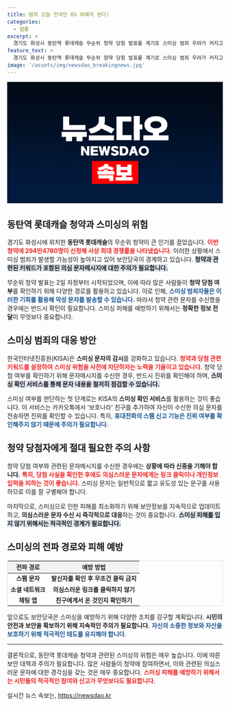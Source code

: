 ```yaml
---
title: 범죄 오늘 전국민 6% 피해자 된다!
categories:
  - 법률
excerpt: >
  경기도 화성시 동탄역 롯데캐슬 무순위 청약 당첨 발표를 계기로 스미싱 범죄 우려가 커지고 있습니다. 보안당국은 의심 문자에 주의하라며, 진위 확인을 위한 서비스 이용을 권장하고 있습니다. 주의 깊게 확인하세요!
feature_text: >
  경기도 화성시 동탄역 롯데캐슬 무순위 청약 당첨 발표를 계기로 스미싱 범죄 우려가 커지고 있습니다. 보안당국은 의심 문자에 주의하라며, 진위 확인을 위한 서비스 이용을 권장하고 있습니다. 주의 깊게 확인하세요!
image: '/assets/img/newsdao_breakingnews.jpg'
---
```


<p><img src="/assets/img/newsdao_breakingnews.jpg" alt="ranknews 속보" /></p>

<h2 data-ke-size="size26">동탄역 롯데캐슬 청약과 스미싱의 위험</h2>

<p data-ke-size="size16">경기도 화성시에 위치한 <b>동탄역 롯데캐슬</b>의 무순위 청약이 큰 인기를 끌었습니다. <b><span style="color: #ee2323;">이번 청약에 294만4780명이 신청해 사상 최대 경쟁률을 나타냈습니다.</span></b> 이러한 상황에서 스미싱 범죄가 발생할 가능성이 높아지고 있어 보안당국이 경계하고 있습니다. <b><span style="background-color: #21538527;">청약과 관련된 키워드가 포함된 의심 문자메시지에 대한 주의가 필요합니다.</span></b> </p>

<p data-ke-size="size16">무순위 청약 발표는 2일 자정부터 시작되었으며, 이에 따라 많은 사람들이 <b>청약 당첨 여부</b>를 확인하기 위해 다양한 경로를 활용하고 있습니다. 이로 인해, <b><span style="color: #1a5490;">스미싱 범죄자들은 이러한 기회를 활용해 악성 문자를 발송할 수 있습니다.</span></b> 따라서 청약 관련 문자를 수신했을 경우에는 반드시 확인이 필요합니다. 스미싱 피해를 예방하기 위해서는 <b>정확한 정보 전달</b>이 무엇보다 중요합니다.</p>

<h2 data-ke-size="size26">스미싱 범죄의 대응 방안</h2>

<p data-ke-size="size16">한국인터넷진흥원(KISA)은 <b>스미싱 문자의 감시</b>를 강화하고 있습니다. <b><span style="color: #ee2323;">청약과 당첨 관련 키워드를 설정하여 스미싱 위험을 사전에 차단하자는 노력을 기울이고 있습니다.</span></b> 청약 당첨 여부를 확인하기 위해 문자메시지를 수신한 경우, 반드시 진위를 확인해야 하며, <b><span style="background-color: #21538527;">스미싱 확인 서비스를 통해 문자 내용을 철저히 점검할 수 있습니다.</span></b></p>

<p data-ke-size="size16">스미싱 여부를 판단하는 첫 단계로는 KISA의 <b>스미싱 확인 서비스</b>를 활용하는 것이 좋습니다. 이 서비스는 카카오톡에서 '보호나라' 친구를 추가하여 자신이 수신한 의심 문자를 전송하면 진위를 확인할 수 있습니다. 특히, <b><span style="color: #1a5490;">휴대전화의 스팸 신고 기능은 진위 여부를 확인해주지 않기 때문에 주의가 필요합니다.</span></b> </p>

<h2 data-ke-size="size26">청약 당첨자에게 절대 필요한 주의 사항</h2>

<p data-ke-size="size16">청약 당첨 여부와 관련된 문자메시지를 수신한 경우에는 <b>상황에 따라 신중을 기해야 합니다.</b> <b><span style="color: #ee2323;">특히, 당첨 사실을 확인한 후에도 의심스러운 문자에게는 링크 클릭이나 개인정보 입력을 피하는 것이 좋습니다.</span></b> 스미싱 문자는 일반적으로 짧고 유도성 있는 문구를 사용 하므로 이를 잘 구별해야 합니다.</p>

<p data-ke-size="size16">마지막으로, 스미싱으로 인한 피해를 최소화하기 위해 보안정보를 지속적으로 업데이트하고, <b>의심스러운 문자 수신 시 즉각적으로 대응</b>하는 것이 중요합니다. <b><span style="background-color: #21538527;">스미싱 피해를 입지 않기 위해서는 적극적인 경계가 필요합니다.</span></b> </p>

<h2 data-ke-size="size26">스미싱의 전파 경로와 피해 예방</h2>

<table style="width: 100%; border-collapse: collapse; border: 1px solid #ddd;">
  <thead>
    <tr>
      <th style="text-align: center; background-color: #f2f2f2;">전파 경로</th>
      <th style="text-align: center; background-color: #f2f2f2;">예방 방법</th>
    </tr>
  </thead>
  <tbody>
    <tr>
      <td style="text-align: center; height: 17px;"><b>스팸 문자</b></td>
      <td style="text-align: center; height: 17px;"><b>발신자를 확인 후 무조건 클릭 금지</b></td>
    </tr>
    <tr>
      <td style="text-align: center; height: 17px;"><b>소셜 네트워크</b></td>
      <td style="text-align: center; height: 17px;"><b>의심스러운 링크를 클릭하지 않기</b></td>
    </tr>
    <tr>
      <td style="text-align: center; height: 17px;"><b>채팅 앱</b></td>
      <td style="text-align: center; height: 17px;"><b>친구에게서 온 것인지 확인하기</b></td>
    </tr>
  </tbody>
</table>

<p data-ke-size="size16">앞으로도 보안당국은 스미싱을 예방하기 위해 다양한 조치를 강구할 계획입니다. <b>시민의 안전과 보안을 확보하기 위해 지속적인 주의가 필요합니다.</b> <b><span style="color: #1a5490;">자신의 소중한 정보와 자산을 보호하기 위해 적극적인 태도를 유지해야 합니다.</span></b> </p>

<hr>

<p data-ke-size="size16">결론적으로, 동탄역 롯데캐슬 청약과 관련된 스미싱의 위험은 매우 높습니다. 이에 따른 보안 대책과 주의가 필요합니다. 많은 사람들이 청약에 참여하면서, 이와 관련된 의심스러운 문자에 대한 경각심을 갖는 것은 매우 중요합니다. <b><span style="color: #ee2323;">스미싱 피해를 예방하기 위해서는 시민들의 적극적인 참여와 신고가 무엇보다도 필요합니다.</span></b> </p>
실시간 뉴스 속보는, <a href="https://newsdao.kr" rel="dofollow">https://newsdao.kr</a>


